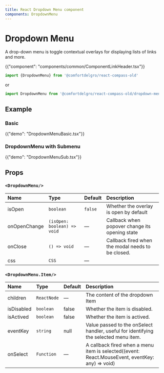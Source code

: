 ```yaml
---
title: React Dropdown Menu component
components: DropdownMenu
---
```


# Dropdown Menu

<p class="description">A drop-down menu is toggle contextual overlays for displaying lists of links and more.</p>

{{"component": "components/common/ComponentLinkHeader.tsx"}}

```jsx
import {DropdownMenu} from '@comfortdelgro/react-compass-old'
```

or

```jsx
import DropdownMenu from '@comfortdelgro/react-compass-old/dropdown-menu'
```

## Example

### Basic

{{"demo": "DropdownMenuBasic.tsx"}}

### DropdownMenu with Submenu

{{"demo": "DropdownMenuSub.tsx"}}

## Props

### `<DropdownMenu/>`

| Name         | Type                        | Default | Description                                       |
| :----------- | :-------------------------- | :------ | :------------------------------------------------ |
| isOpen       | `boolean`                   | `false` | Whether the overlay is open by default            |
| onOpenChange | `(isOpen: boolean) => void` | —       | Callback when popover change its opening state    |
| onClose      | `() => void`                | —       | Callback fired when the modal needs to be closed. |
| css          | `CSS`                       | —       |                                                   |

### `<DropdownMenu.Item/>`

| Name       | Type        | Default | Description                                                                                     |
| :--------- | :---------- | :------ | :---------------------------------------------------------------------------------------------- |
| children   | `ReactNode` | —       | The content of the dropdown Item                                                                |
| isDisabled | `boolean`   | false   | Whether the item is disabled.                                                                   |
| isActived  | `boolean`   | false   | Whether the item is actived.                                                                    |
| eventKey   | `string`    | null    | Value passed to the onSelect handler, useful for identifying the selected menu item.            |
| onSelect   | `Function`  | —       | A callback fired when a menu item is selected((event: React.MouseEvent, eventKey: any) => void) |
